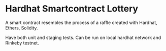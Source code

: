 # Hardhat Smartcontract Lottery

A smart contract resembles the process of a raffle created with Hardhat, Ethers, Solidity.

Have both unit and staging tests. Can be run on local hardhat network and Rinkeby testnet.

